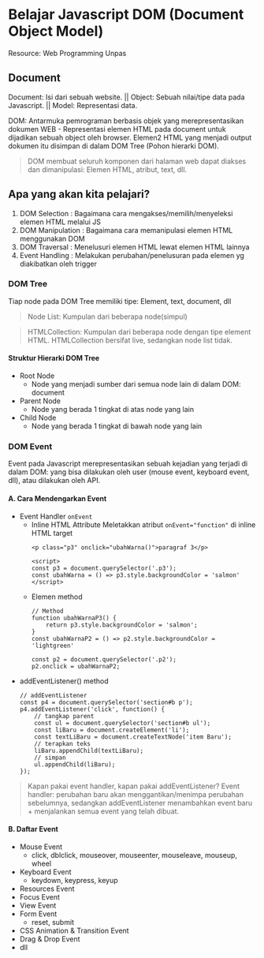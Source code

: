 # Belajar Javascript DOM (Document Object Model)
Resource: Web Programming Unpas
## Document
Document: Isi dari sebuah website. || Object: Sebuah nilai/tipe data pada Javascript. || Model: Representasi data.

DOM: Antarmuka pemrograman berbasis objek yang merepresentasikan dokumen WEB - Representasi elemen HTML pada document untuk dijadikan sebuah object oleh browser. Elemen2 HTML yang menjadi output dokumen itu disimpan di dalam DOM Tree (Pohon hierarki DOM). 

> DOM membuat seluruh komponen dari halaman web dapat diakses dan dimanipulasi: Elemen HTML, atribut, text, dll.

## Apa yang akan kita pelajari?
1. DOM Selection : Bagaimana cara mengakses/memilih/menyeleksi elemen HTML melalui JS
2. DOM Manipulation : Bagaimana cara memanipulasi elemen HTML menggunakan DOM
3. DOM Traversal : Menelusuri elemen HTML lewat elemen HTML lainnya
4. Event Handling : Melakukan perubahan/penelusuran pada elemen yg diakibatkan oleh trigger

### DOM Tree
Tiap node pada DOM Tree memiliki tipe: Element, text, document, dll
> Node List: Kumpulan dari beberapa node(simpul)

>HTMLCollection: Kumpulan dari beberapa node dengan tipe element HTML. HTMLCollection bersifat live, sedangkan node list tidak.

#### Struktur Hierarki DOM Tree
- Root Node
  - Node yang menjadi sumber dari semua node lain di dalam DOM: document
- Parent Node
  - Node yang berada 1 tingkat di atas node yang lain
- Child Node
  - Node yang berada 1 tingkat di bawah node yang lain

### DOM Event
Event pada Javascript merepresentasikan sebuah kejadian yang terjadi di dalam DOM: yang bisa dilakukan oleh user (mouse event, keyboard event, dll), atau dilakukan oleh API.

#### A. Cara Mendengarkan Event
- Event Handler ```onEvent```
  - Inline HTML Attribute
    Meletakkan atribut ```onEvent="function"``` di inline HTML target
    ```
    <p class="p3" onclick="ubahWarna()">paragraf 3</p>
    
    <script>
    const p3 = document.querySelector('.p3');
    const ubahWarna = () => p3.style.backgroundColor = 'salmon'
    </script>
    ```
  - Elemen method
    ```
    // Method
    function ubahWarnaP3() {
        return p3.style.backgroundColor = 'salmon';
    }
    const ubahWarnaP2 = () => p2.style.backgroundColor = 'lightgreen'

    const p2 = document.querySelector('.p2');
    p2.onclick = ubahWarnaP2;
    ```
- addEventListener() method
  ```
  // addEventListener
  const p4 = document.querySelector('section#b p');
  p4.addEventListener('click', function() {
      // tangkap parent
      const ul = document.querySelector('section#b ul');
      const liBaru = document.createElement('li');
      const textLiBaru = document.createTextNode('item Baru');
      // terapkan teks
      liBaru.appendChild(textLiBaru);
      // simpan
      ul.appendChild(liBaru);
  });
  ```
> Kapan pakai event handler, kapan pakai addEventListener?
> Event handler: perubahan baru akan menggantikan/menimpa perubahan sebelumnya, sedangkan addEventListener menambahkan event baru + menjalankan semua event yang telah dibuat.

#### B. Daftar Event
- Mouse Event
  - click, dblclick, mouseover, mouseenter, mouseleave, mouseup, wheel
- Keyboard Event
  - keydown, keypress, keyup
- Resources Event
- Focus Event
- View Event
- Form Event
  - reset, submit
- CSS Animation & Transition Event
- Drag & Drop Event
- dll
